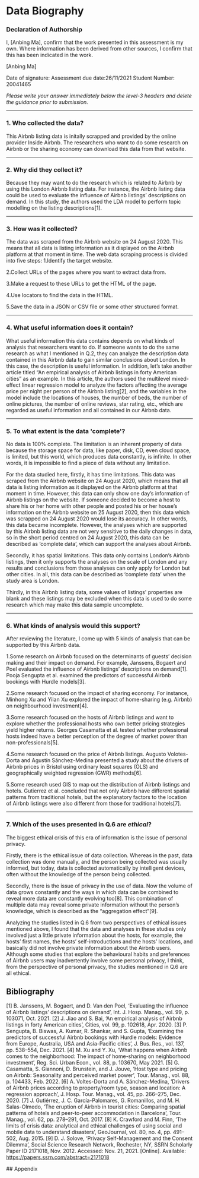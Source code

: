 # Data Biography

### Declaration of Authorship

I, [Anbing Ma], confirm that the work presented in this assessment is my own. Where information has been derived from other sources, I confirm that this has been indicated in the work.

[Anbing Ma]

Date of signature: 
Assessment due date:26/11/2021 
Student Number: 20041465

_Please write your answer immediately below the level-3 headers and delete the guidance prior to submission._

---

### 1. Who collected the data?

This Airbnb listing data is initally scrapped and provided by the online provider Inside Airbnb. The researchers who want to do some research on Airbnb or the sharing economy can download this data from that website.

---

### 2. Why did they collect it?

Because they may want to do the research which is related to Airbnb by using this London Airbnb listing data. For instance, the Airbnb listing data could be used to evaluate the influence of Airbnb listings’ descriptions on demand. In this study, the authors used the LDA model to perform topic modelling on the listing descriptions[1].

---

### 3. How was it collected?

The data was scraped from the Airbnb website on 24 August 2020. This means that all data is listing information as it displayed on the Airbnb platform at that moment in time. The web data scraping process is divided into five steps:
   1.Identify the target website.
    
   2.Collect URLs of the pages where you want to extract data from.
    
   3.Make a request to these URLs to get the HTML of the page.
    
   4.Use locators to find the data in the HTML.
    
   5.Save the data in a JSON or CSV file or some other structured format.


---

### 4. What useful information does it contain?

What useful information this data contains depends on what kinds of analysis that researchers want to do. If someone wants to do the same research as what I mentioned in Q.2, they can analyze the description data contained in this Airbnb data to gain similar conclusions about London. In this case, the description is useful information. In addition, let’s take another article titled “An empirical analysis of Airbnb listings in forty American cities” as an example. In this article, the authors used the multilevel mixed-effect linear regression model to analyze the factors affecting the average price per night per person of the Airbnb listing[2], and the variables in the model include the locations of houses, the number of beds, the number of online pictures, the number of online reviews, star rating, etc., which are regarded as useful information and all contained in our Airbnb data.

---

### 5. To what extent is the data 'complete'?

No data is 100% complete. The limitation is an inherent property of data because the storage space for data, like paper, disk, CD, even cloud space, is limited, but this world, which produces data constantly, is infinite. In other words, it is impossible to find a piece of data without any limitation. 
    
For the data studied here, firstly, it has time limitations. This data was scraped from the Airbnb website on 24 August 2020, which means that all data is listing information as it displayed on the Airbnb platform at that moment in time. However, this data can only show one day’s information of Airbnb listings on the website. If someone decided to become a host to share his or her home with other people and posted his or her house’s information on the Airbnb website on 25 August 2020, then this data which was scrapped on 24 August 2020 would lose its accuracy. In other words, this data became incomplete. However, the analyses which are supported by this Airbnb listing data are not very sensitive to the daily changes in data, so in the short period centred on 24 August 2020, this data can be described as ‘complete data’, which can support the analyses about Airbnb.

Secondly, it has spatial limitations. This data only contains London’s Airbnb listings, then it only supports the analyses on the scale of London and any results and conclusions from those analyses can only apply for London but other cities. In all, this data can be described as ‘complete data’ when the study area is London.
    
Thirdly, in this Airbnb listing data, some values of listings' properties are blank and these listings may be excluded when this data is used to do some research which may make this data sample uncomplete. 


---

### 6. What kinds of analysis would this support?

After reviewing the literature, I come up with 5 kinds of analysis that can be supported by this Airbnb data.
    
   1.Some research on Airbnb focused on the determinants of guests’ decision making and their impact on demand. For example, Janssens, Bogaert and Poel evaluated the influence of Airbnb listings’ descriptions on demand[1]. Pooja Sengupta et al. examined the predictors of successful Airbnb bookings with Hurdle models[3]. 
    
   2.Some research focused on the impact of sharing economy. For instance, Minhong Xu and Yilan Xu explored the impact of home-sharing (e.g. Airbnb) on neighbourhood investment[4].
    
   3.Some research focused on the hosts of Airbnb listings and want to explore whether the professional hosts who own better pricing strategies yield higher returns. Georges Casamatta et al. tested whether professional hosts indeed have a better perception of the degree of market power than non-professionals[5].
    
   4.Some research focused on the price of Airbnb listings. Augusto Volotes- Dorta and Agustín Sánchez-Medina presented a study about the drivers of Airbnb prices in Bristol using ordinary least squares (OLS) and geographically weighted regression (GWR) methods[6].
    
   5.Some research used GIS to map out the distribution of Airbnb listings and hotels. Gutierrez et al. concluded that not only Airbnb have different spatial patterns from traditional hotels, but the explanatory factors to the location of Airbnb listings were also different from those for traditional hotels[7].


---

### 7. Which of the uses presented in Q.6 are _ethical_?

The biggest ethical crisis of this era of information is the issue of personal privacy.

Firstly, there is the ethical issue of data collection. Whereas in the past, data collection was done manually, and the person being collected was usually informed, but today, data is collected automatically by intelligent devices, often without the knowledge of the person being collected. 

Secondly, there is the issue of privacy in the use of data. Now the volume of data grows constantly and the ways in which data can be combined to reveal more data are constantly evolving too[8]. This combination of multiple data may reveal some private information without the person’s knowledge, which is described as the “aggregation effect”[9].

Analyzing the studies listed in Q.6 from two perspectives of ethical issues mentioned above, I found that the data and analyses in these studies only involved just a little private information about the hosts, for example, the hosts’ first names, the hosts’ self-introductions and the hosts’ locations, and basically did not involve private information about the Airbnb users. Although some studies that explore the behavioural habits and preferences of Airbnb users may inadvertently involve some personal privacy, I think, from the perspective of personal privacy, the studies mentioned in Q.6 are all ethical.



## Bibliography

[1]	B. Janssens, M. Bogaert, and D. Van den Poel, ‘Evaluating the influence of Airbnb listings’ descriptions on demand’, Int. J. Hosp. Manag., vol. 99, p. 103071, Oct. 2021.
[2]	J. Jiao and S. Bai, ‘An empirical analysis of Airbnb listings in forty American cities’, Cities, vol. 99, p. 102618, Apr. 2020.
[3]	P. Sengupta, B. Biswas, A. Kumar, R. Shankar, and S. Gupta, ‘Examining the predictors of successful Airbnb bookings with Hurdle models: Evidence from Europe, Australia, USA and Asia-Pacific cities’, J. Bus. Res., vol. 137, pp. 538–554, Dec. 2021.
[4]	M. Xu and Y. Xu, ‘What happens when Airbnb comes to the neighborhood: The impact of home-sharing on neighborhood investment’, Reg. Sci. Urban Econ., vol. 88, p. 103670, May 2021.
[5]	G. Casamatta, S. Giannoni, D. Brunstein, and J. Jouve, ‘Host type and pricing on Airbnb: Seasonality and perceived market power’, Tour. Manag., vol. 88, p. 104433, Feb. 2022.
[6]	A. Voltes-Dorta and A. Sánchez-Medina, ‘Drivers of Airbnb prices according to property/room type, season and location: A regression approach’, J. Hosp. Tour. Manag., vol. 45, pp. 266–275, Dec. 2020.
[7]	J. Gutiérrez, J. C. García-Palomares, G. Romanillos, and M. H. Salas-Olmedo, ‘The eruption of Airbnb in tourist cities: Comparing spatial patterns of hotels and peer-to-peer accommodation in Barcelona’, Tour. Manag., vol. 62, pp. 278–291, Oct. 2017.
[8]	K. Crawford and M. Finn, ‘The limits of crisis data: analytical and ethical challenges of using social and mobile data to understand disasters’, GeoJournal, vol. 80, no. 4, pp. 491–502, Aug. 2015.
[9]	D. J. Solove, ‘Privacy Self-Management and the Consent Dilemma’, Social Science Research Network, Rochester, NY, SSRN Scholarly Paper ID 2171018, Nov. 2012. Accessed: Nov. 21, 2021. [Online]. Available: https://papers.ssrn.com/abstract=2171018


## Appendix 


